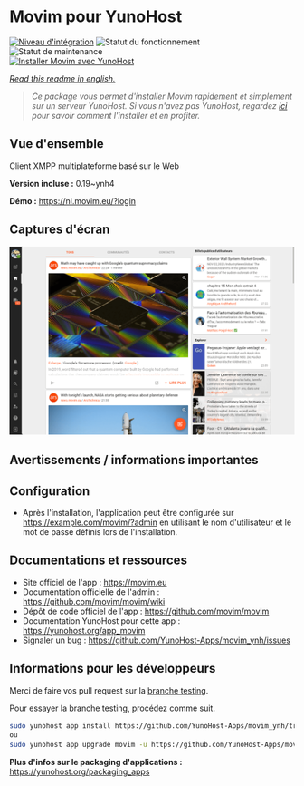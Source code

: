 <!--
N.B.: This README was automatically generated by https://github.com/YunoHost/apps/tree/master/tools/README-generator
It shall NOT be edited by hand.
-->

# Movim pour YunoHost

[![Niveau d'intégration](https://dash.yunohost.org/integration/movim.svg)](https://dash.yunohost.org/appci/app/movim) ![Statut du fonctionnement](https://ci-apps.yunohost.org/ci/badges/movim.status.svg) ![Statut de maintenance](https://ci-apps.yunohost.org/ci/badges/movim.maintain.svg)  
[![Installer Movim avec YunoHost](https://install-app.yunohost.org/install-with-yunohost.svg)](https://install-app.yunohost.org/?app=movim)

*[Read this readme in english.](./README.md)*

> *Ce package vous permet d'installer Movim rapidement et simplement sur un serveur YunoHost.
Si vous n'avez pas YunoHost, regardez [ici](https://yunohost.org/#/install) pour savoir comment l'installer et en profiter.*

## Vue d'ensemble

Client XMPP multiplateforme basé sur le Web


**Version incluse :** 0.19~ynh4

**Démo :** https://nl.movim.eu/?login

## Captures d'écran

![Capture d'écran de Movim](./doc/screenshots/movim.png)

## Avertissements / informations importantes

## Configuration

 * Après l'installation, l'application peut être configurée sur https://example.com/movim/?admin en utilisant le nom d'utilisateur et le mot de passe définis lors de l'installation.

## Documentations et ressources

* Site officiel de l'app : <https://movim.eu>
* Documentation officielle de l'admin : <https://github.com/movim/movim/wiki>
* Dépôt de code officiel de l'app : <https://github.com/movim/movim>
* Documentation YunoHost pour cette app : <https://yunohost.org/app_movim>
* Signaler un bug : <https://github.com/YunoHost-Apps/movim_ynh/issues>

## Informations pour les développeurs

Merci de faire vos pull request sur la [branche testing](https://github.com/YunoHost-Apps/movim_ynh/tree/testing).

Pour essayer la branche testing, procédez comme suit.

``` bash
sudo yunohost app install https://github.com/YunoHost-Apps/movim_ynh/tree/testing --debug
ou
sudo yunohost app upgrade movim -u https://github.com/YunoHost-Apps/movim_ynh/tree/testing --debug
```

**Plus d'infos sur le packaging d'applications :** <https://yunohost.org/packaging_apps>
